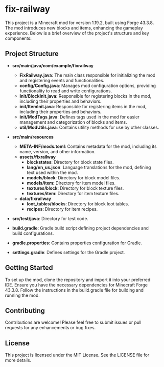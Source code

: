 # fix-railway

This project is a Minecraft mod for version 1.19.2, built using Forge 43.3.8. The mod introduces new blocks and items, enhancing the gameplay experience. Below is a brief overview of the project's structure and key components:

## Project Structure

- **src/main/java/com/example/fixrailway**
  - **FixRailway.java**: The main class responsible for initializing the mod and registering events and functionalities.
  - **config/Config.java**: Manages mod configuration options, providing functionality to read and write configurations.
  - **init/BlockInit.java**: Responsible for registering blocks in the mod, including their properties and behaviors.
  - **init/ItemInit.java**: Responsible for registering items in the mod, including their properties and behaviors.
  - **init/ModTags.java**: Defines tags used in the mod for easier management and categorization of blocks and items.
  - **util/ModUtils.java**: Contains utility methods for use by other classes.

- **src/main/resources**
  - **META-INF/mods.toml**: Contains metadata for the mod, including its name, version, and other information.
  - **assets/fixrailway**
    - **blockstates**: Directory for block state files.
    - **lang/en_us.json**: Language translations for the mod, defining text used within the mod.
    - **models/block**: Directory for block model files.
    - **models/item**: Directory for item model files.
    - **textures/block**: Directory for block texture files.
    - **textures/item**: Directory for item texture files.
  - **data/fixrailway**
    - **loot_tables/blocks**: Directory for block loot tables.
    - **recipes**: Directory for item recipes.

- **src/test/java**: Directory for test code.

- **build.gradle**: Gradle build script defining project dependencies and build configurations.

- **gradle.properties**: Contains properties configuration for Gradle.

- **settings.gradle**: Defines settings for the Gradle project.

## Getting Started

To set up the mod, clone the repository and import it into your preferred IDE. Ensure you have the necessary dependencies for Minecraft Forge 43.3.8. Follow the instructions in the build.gradle file for building and running the mod.

## Contributing

Contributions are welcome! Please feel free to submit issues or pull requests for any enhancements or bug fixes.

## License

This project is licensed under the MIT License. See the LICENSE file for more details.